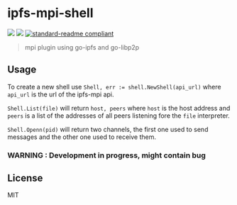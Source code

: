 # ipfs-mpi-shell

[![](https://img.shields.io/badge/project-IPFS-blue.svg?style=flat-square)](https://ipfs.io/)
[![](https://img.shields.io/badge/freenode-%23ipfs-blue.svg?style=flat-square)](http://webchat.freenode.net/?channels=%23ipfs)
[![standard-readme compliant](https://img.shields.io/badge/standard--readme-OK-green.svg?style=flat-square)](https://github.com/RichardLitt/standard-readme)

> mpi plugin using go-ipfs and go-libp2p

## Usage

To create a new shell use `Shell, err := shell.NewShell(api_url)` where `api_url` is the url of the ipfs-mpi api.

`Shell.List(file)` will return `host, peers` where `host` is the host address and `peers` is a list of the addresses of all peers listening fore the `file` interpreter.

`Shell.Openn(pid)` will return two channels, the first one used to send messages and the other one used to receive them.

### WARNING : Development in progress, might contain bug

## License

MIT
